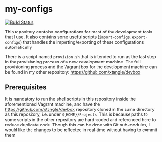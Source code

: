 # my-configs

[![Build Status](https://img.shields.io/travis/com/xtangle/my-configs.svg)](https://travis-ci.com/xtangle/my-configs)

This repository contains configurations for most of the development tools that I use. It also contains some useful scripts
(`import-configs`, `export-configs`) that handles the importing/exporting of these configurations automatically. 

There is a script named `provision.sh` that is intended to run as the last step in the provisioning process 
of a new development machine. The full provisioning process and the Vagrant box for the development machine 
can be found in my other repository: https://github.com/xtangle/devbox

## Prerequisites

It is mandatory to run the shell scripts in this repository inside the aforementioned Vagrant machine, and
have the https://github.com/xtangle/devbox repository cloned in the same directory as this repository, 
i.e. under `${HOME}/Projects`. This is because paths to some scripts in the other repository are hard-coded 
and referenced here to reduce duplicate code. Though this can be done with Git sub-modules, I would like
the changes to be reflected in real-time without having to commit them.
